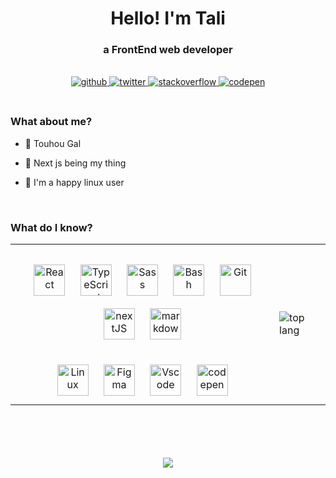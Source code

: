 <h1 align="center" > Hello! I'm Tali </h1>
<h3 align="center">  a FrontEnd web developer </h3>

<br />
<div align="center">
<a href="https://github.com/talialy" target="_blank">
<img src=https://img.shields.io/badge/github-%2324292e.svg?&style=for-the-badge&logo=github&logoColor=white alt=github style="margin-bottom: 5px;" />
</a>
<a href="https://twitter.com/Allynomu" target="_blank">
<img src=https://img.shields.io/badge/twitter-%2300acee.svg?&style=for-the-badge&logo=twitter&logoColor=white alt=twitter style="margin-bottom: 5px;" />
</a>
<a href="https://stackoverflow.com/users/18422418/tali" target="_blank">
<img src=https://img.shields.io/badge/stackoverflow-%23F28032.svg?&style=for-the-badge&logo=stackoverflow&logoColor=white alt=stackoverflow style="margin-bottom: 5px;" />
</a>
<a href="https://codepen.com/talialy" target="_blank">
<img src=https://img.shields.io/badge/codepen-%23131417.svg?&style=for-the-badge&logo=codepen&logoColor=white alt=codepen style="margin-bottom: 5px;" />
</a>  
</div>  

<br />

### What about me?

- 💙 Touhou Gal

- 🌸 Next js being my thing

- 🐧 I'm a happy linux user

<br />

### What do I know?

<table align="center"><tr><td valign="top">
  <br />
<div align="center">  
<img style="margin: 10px" src="https://skillicons.dev/icons?i=react" alt="React" height="50" />  
<img style="margin: 10px" src="https://skillicons.dev/icons?i=typescript" alt="TypeScript" height="50" />  
<img style="margin: 10px" src="https://skillicons.dev/icons?i=sass" alt="Sass" height="50" />  
<img style="margin: 10px" src="https://skillicons.dev/icons?i=bash" alt="Bash" height="50" />  
<img style="margin: 10px" src="https://skillicons.dev/icons?i=git" alt="Git" height="50" />  
<img style="margin: 10px" src="https://skillicons.dev/icons?i=nextjs" alt="nextJS" height="50" />
  <img style="margin: 10px" src="https://skillicons.dev/icons?i=markdown" alt="markdown" height="50" />
<br />
<br />
<img style="margin: 10px" src="https://skillicons.dev/icons?i=linux" alt="Linux" height="50" />
<img style="margin: 10px" src="https://skillicons.dev/icons?i=figma" alt="Figma" height="50" /> 
<img style="margin: 10px" src="https://skillicons.dev/icons?i=vscode" alt="Vscode" height="50" />
<img style="margin: 10px" src="https://skillicons.dev/icons?i=codepen" alt="codepen" height="50"

</div>

</td><td>

<img src="https://github-readme-stats.vercel.app/api/top-langs/?username=talialy&layout=compact" alt="top lang" align="center" />

</td></tr></table>

<br />
<br />
<br />
<br />

<div align="center">
<img src="https://github-readme-stats.vercel.app/api?username=talialy&show_icons=true&count_private=true&hide_border=true" align="center" />
</div> 

<br />
